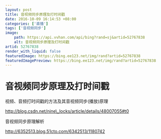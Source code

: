 ```yaml
---
layout: post
title: 音视频同步原理及打时间戳
date: 2016-10-09 16:14:53 +08:00
categories: ['直播']
tags: ['音视频同步']
image:
    path: https://api.vvhan.com/api/bing?rand=sj&artid=52767838
    alt: 音视频同步原理及打时间戳
artid: 52767838
render_with_liquid: false
featuredImage: https://bing.ee123.net/img/rand?artid=52767838
featuredImagePreview: https://bing.ee123.net/img/rand?artid=52767838
---
```


# 音视频同步原理及打时间戳

视频、音频打时间戳的方法及其音视频同步(播放)原理

http://blog.csdn.net/nine\_locks/article/details/48007055#t0

音视频同步原理解析

http://6352513.blog.51cto.com/6342513/1180742

## 

## 

## 

## 

## 

## 

## 

## 

##